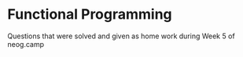 # Functional Programming

Questions that were solved and given as home work during Week 5 of neog.camp
